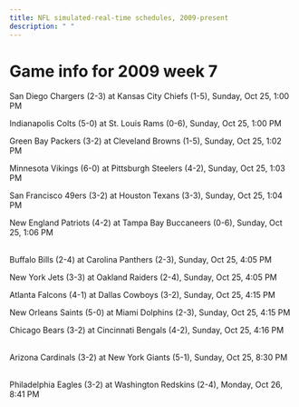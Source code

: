 ```yaml
---
title: NFL simulated-real-time schedules, 2009-present
description: " "
---
```


# Game info for 2009 week 7

San Diego Chargers (2-3) at Kansas City Chiefs (1-5), Sunday, Oct 25, 1:00 PM

Indianapolis Colts (5-0) at St. Louis Rams (0-6), Sunday, Oct 25, 1:00 PM

Green Bay Packers (3-2) at Cleveland Browns (1-5), Sunday, Oct 25, 1:02 PM

Minnesota Vikings (6-0) at Pittsburgh Steelers (4-2), Sunday, Oct 25, 1:03 PM

San Francisco 49ers (3-2) at Houston Texans (3-3), Sunday, Oct 25, 1:04 PM

New England Patriots (4-2) at Tampa Bay Buccaneers (0-6), Sunday, Oct 25, 1:06 PM

<br/>Buffalo Bills (2-4) at Carolina Panthers (2-3), Sunday, Oct 25, 4:05 PM

New York Jets (3-3) at Oakland Raiders (2-4), Sunday, Oct 25, 4:05 PM

Atlanta Falcons (4-1) at Dallas Cowboys (3-2), Sunday, Oct 25, 4:15 PM

New Orleans Saints (5-0) at Miami Dolphins (2-3), Sunday, Oct 25, 4:15 PM

Chicago Bears (3-2) at Cincinnati Bengals (4-2), Sunday, Oct 25, 4:16 PM

<br/>Arizona Cardinals (3-2) at New York Giants (5-1), Sunday, Oct 25, 8:30 PM

<br/>Philadelphia Eagles (3-2) at Washington Redskins (2-4), Monday, Oct 26, 8:41 PM

